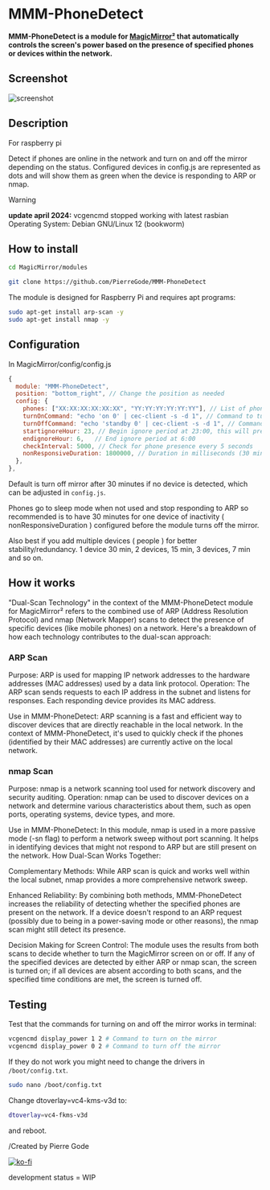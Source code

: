 # MMM-PhoneDetect

**MMM-PhoneDetect is a module for [MagicMirror²](https://github.com/MagicMirrorOrg/MagicMirror) that automatically controls the screen's power based on the presence of specified phones or devices within the network.**

## Screenshot

![screenshot](screenshot.png)

## Description

For raspberry pi

Detect if phones are online in the network and turn on and off the mirror depending on the status.
Configured devices in config.js are represented as dots and will show them as green when the device is responding to ARP or nmap.

> [!WARNING]
> **update april 2024:** vcgencmd stopped working with latest rasbian Operating System: Debian GNU/Linux 12 (bookworm)


## How to install

```bash
cd MagicMirror/modules
```

```bash
git clone https://github.com/PierreGode/MMM-PhoneDetect
```

The module is designed for Raspberry Pi and requires apt programs:

```bash
sudo apt-get install arp-scan -y
sudo apt-get install nmap -y
```

## Configuration

In MagicMirror/config/config.js

```js
{
  module: "MMM-PhoneDetect",
  position: "bottom_right", // Change the position as needed
  config: {
    phones: ["XX:XX:XX:XX:XX:XX", "YY:YY:YY:YY:YY:YY"], // List of phone MAC addresses to detect
    turnOnCommand: "echo 'on 0' | cec-client -s -d 1", // Command to turn on the mirror
    turnOffCommand: "echo 'standby 0' | cec-client -s -d 1", // Command to turn off the mirror
    startignoreHour: 23, // Begin ignore period at 23:00, this will prevent the Command to turn off/on the mirror specific hours
    endignoreHour: 6,   // End ignore period at 6:00
    checkInterval: 5000, // Check for phone presence every 5 seconds
    nonResponsiveDuration: 1800000, // Duration in milliseconds (30 min by default)
  },
},
```

Default is turn off mirror after 30 minutes if no device is detected, which can be adjusted in `config.js`.

Phones go to sleep mode when not used and stop responding to ARP so recommended is to have 30 minutes for one device of inactivity ( nonResponsiveDuration ) configured before the module turns off the mirror.

Also best if you add multiple devices ( people ) for better stability/redundancy. 1 device 30 min, 2 devices, 15 min, 3 devices, 7 min and so on.

## How it works

"Dual-Scan Technology" in the context of the MMM-PhoneDetect module for MagicMirror² refers to the combined use of ARP (Address Resolution Protocol) and nmap (Network Mapper) scans to detect the presence of specific devices (like mobile phones) on a network. Here's a breakdown of how each technology contributes to the dual-scan approach:

### ARP Scan

Purpose: ARP is used for mapping IP network addresses to the hardware addresses (MAC addresses) used by a data link protocol.
Operation: The ARP scan sends requests to each IP address in the subnet and listens for responses. Each responding device provides its MAC address.

Use in MMM-PhoneDetect: ARP scanning is a fast and efficient way to discover devices that are directly reachable in the local network. In the context of MMM-PhoneDetect, it's used to quickly check if the phones (identified by their MAC addresses) are currently active on the local network.

### nmap Scan

Purpose: nmap is a network scanning tool used for network discovery and security auditing.
Operation: nmap can be used to discover devices on a network and determine various characteristics about them, such as open ports, operating systems, device types, and more.

Use in MMM-PhoneDetect: In this module, nmap is used in a more passive mode (-sn flag) to perform a network sweep without port scanning. It helps in identifying devices that might not respond to ARP but are still present on the network.
How Dual-Scan Works Together:

Complementary Methods: While ARP scan is quick and works well within the local subnet, nmap provides a more comprehensive network sweep.

Enhanced Reliability: By combining both methods, MMM-PhoneDetect increases the reliability of detecting whether the specified phones are present on the network. If a device doesn't respond to an ARP request (possibly due to being in a power-saving mode or other reasons), the nmap scan might still detect its presence.

Decision Making for Screen Control: The module uses the results from both scans to decide whether to turn the MagicMirror screen on or off. If any of the specified devices are detected by either ARP or nmap scan, the screen is turned on; if all devices are absent according to both scans, and the specified time conditions are met, the screen is turned off.

## Testing

Test that the commands for turning on and off the mirror works in terminal:

```bash
vcgencmd display_power 1 2 # Command to turn on the mirror
vcgencmd display_power 0 2 # Command to turn off the mirror
```

If they do not work you might need to change the drivers in `/boot/config.txt`.

```bash
sudo nano /boot/config.txt
```

Change dtoverlay=vc4-kms-v3d to:

```bash
dtoverlay=vc4-fkms-v3d
```

and reboot.

/Created by Pierre Gode

[![ko-fi](https://ko-fi.com/img/githubbutton_sm.svg)](https://ko-fi.com/J3J2EARPK)

development status = WIP
